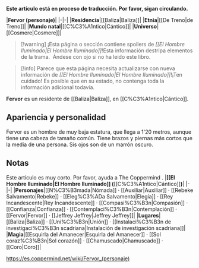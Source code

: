 **Este artículo está en proceso de traducción. Por favor, sigan circulando.**


|**Fervor (personaje)**|
|-|-|
|**Residencia**|[[Baliza\|Baliza]]|
|**Etnia**|[[De Treno\|de Treno]]|
|**Mundo natal**|[[C%C3%A1ntico\|Cántico]]|
|**Universo**|[[Cosmere\|Cosmere]]|

> [!warning] ¡Esta página o sección contiene spoilers de *[[El Hombre Iluminado\|El Hombre Iluminado]]*!Esta información destripa elementos de la trama.  Ándese con ojo si no ha leido este libro.

> [!info] Parece que esta página necesita actualizarse con nueva información de *[[El Hombre Iluminado\|El Hombre Iluminado]]*!¡Ten cuidado! Es posible que en su estado, no contenga toda la información adicional todavía.

**Fervor** es un residente de [[Baliza\|Baliza]], en [[C%C3%A1ntico\|Cántico]].

## Apariencia y personalidad
Fervor es un hombre de muy baja estatura, que llega a 1'20 metros, aunque tiene una cabeza de tamaño común. Tiene brazos y piernas más cortos que la media de una persona. Sis ojos son de un marrón oscuro.

## Notas

Este artículo es muy corto. Por favor, ayuda a The Coppermind .
|**[[El Hombre Iluminado\|El Hombre Iluminado]] (**[[C%C3%A1ntico\|Cántico]]**)**|
|-|-|
|**Personajes**|[[N%C3%B3mada\|Nómada]] · [[Auxiliar\|Auxiliar]] · [[Rebeke Salvamento\|Rebeke]] · [[Eleg%C3%ADa Salvamento\|Elegía]] · [[Rey Incandescente\|Rey Incandescente]] · [[Compasi%C3%B3n\|Compasión]] · [[Confianza\|Confianza]] · [[Contemplaci%C3%B3n\|Contemplación]] · [[Fervor\|Fervor]] · [[Jeffrey Jeffrey\|Jeffrey Jeffrey]]|
|**Lugares**|[[Baliza\|Baliza]] · [[Uni%C3%B3n\|Unión]] · [[Instalaci%C3%B3n de investigaci%C3%B3n scadriana\|Instalación de investigación scadriana]]|
|**Magia**|[[Esquirla del Amanecer\|Esquirla del Amanecer]] · [[Sol coraz%C3%B3n\|Sol corazón]] · [[Chamuscado\|Chamuscado]] · [[Coro\|Coro]]|



https://es.coppermind.net/wiki/Fervor_(personaje)